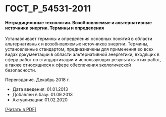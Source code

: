 # ГОСТ_Р_54531-2011

#### Нетрадиционные технологии. Возобновляемые и альтернативные источники энергии. Термины и определения

Устанавливает термины и определения основных понятий в области альтернативных и возобновляемых источников энергии. Термины, установленные стандартом, предназначены для применения во всех видах документации в области альтернативной энергетики, входящих в сферу работ по стандартизации и использующих результаты этих работ, а также относящихся к сфере обеспечения экологической безопасности.

Переиздание. Декабрь 2018 г.

- Дата введения: 01.01.2013
- Добавлен в базу: 01.09.2013
- Актуализация: 01.02.2020

<a onclick="openFileCallback('https://standartgost.ru/g/ГОСТ_Р_54531-2011.pdf', 'ГОСТ_Р_54531-2011.pdf');" href="#">[Читать в PDF]</a>